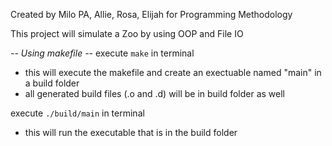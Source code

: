 Created by Milo PA, Allie, Rosa, Elijah for Programming Methodology

This project will simulate a Zoo by using OOP and File IO

*-- Using makefile --*
execute `make` in terminal
- this will execute the makefile and create an exectuable named "main" in a build folder
- all generated build files (.o and .d) will be in build folder as well
  
execute `./build/main` in terminal
- this will run the executable that is in the build folder
